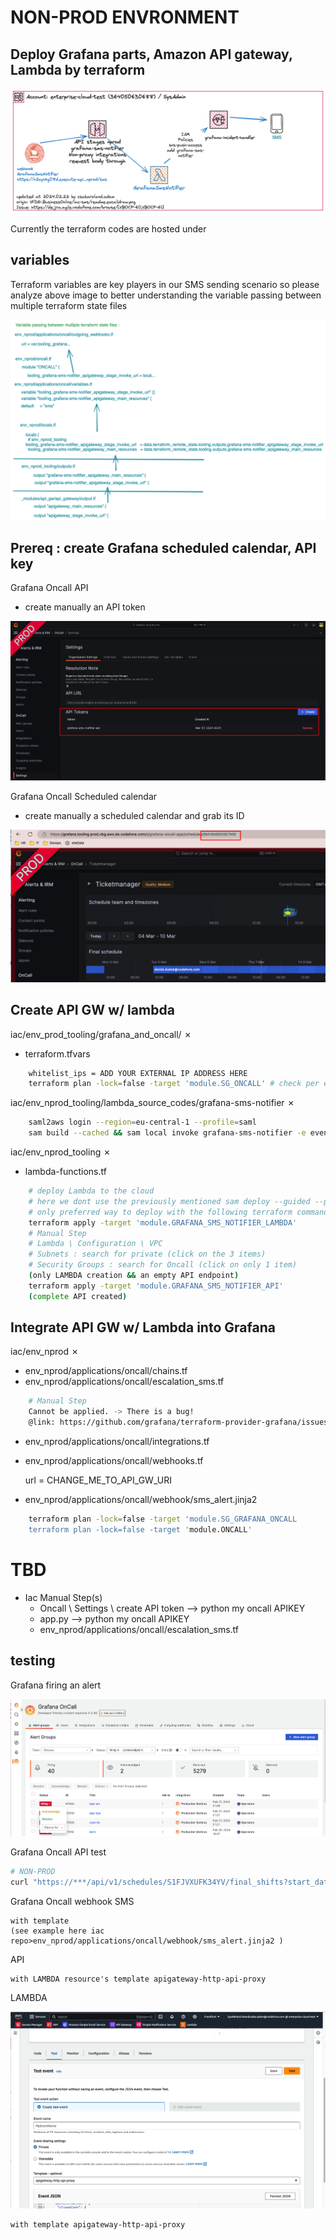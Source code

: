 # NON-PROD ENVRONMENT

## Deploy Grafana parts, Amazon API gateway, Lambda by terraform

![](docs/terraform-docs.excalidraw.png)

Currently the terraform codes are hosted under 

## variables 

Terraform variables are key players in our SMS sending scenario so please analyze above image to better understanding the variable passing between multiple terraform state files

![](docs/terraform-docs-variables.excalidraw.png)

## Prereq : create Grafana scheduled calendar, API key

Grafana Oncall API

- create manually an API token

![](docs/Grafana_Oncall_API_token.png)

Grafana Oncall Scheduled calendar

- create manually a scheduled calendar and grab its ID

![](docs/Grafana_Oncall_Schedules_CalendarID.png)

## Create API GW w/ lambda

iac/env_prod_tooling/grafana_and_oncall/ ✗

- terraform.tfvars

```bash
    whitelist_ips = ADD YOUR EXTERNAL IP ADDRESS HERE
    terraform plan -lock=false -target 'module.SG_ONCALL' # check per environment SG modulename before terraform plan
```

iac/env_nprod_tooling/lambda_source_codes/grafana-sms-notifier ✗

```bash
    saml2aws login --region=eu-central-1 --profile=saml 
    sam build --cached && sam local invoke grafana-sms-notifier -e events/event.json --profile "saml"
```

iac/env_nprod_tooling ✗ 

- lambda-functions.tf  

```bash
    # deploy Lambda to the cloud 
    # here we dont use the previously mentioned sam deploy --guided --profile saml
    # only preferred way to deploy with the following terraform command
    terraform apply -target 'module.GRAFANA_SMS_NOTIFIER_LAMBDA'
    # Manual Step
    # Lambda \ Configuration \ VPC
    # Subnets : search for private (click on the 3 items)
    # Security Groups : search for Oncall (click on only 1 item)
    (only LAMBDA creation && an empty API endpoint)
    terraform apply -target 'module.GRAFANA_SMS_NOTIFIER_API'
    (complete API created)
```

## Integrate API GW w/ Lambda into Grafana

iac/env_nprod ✗

- env_nprod/applications/oncall/chains.tf
- env_nprod/applications/oncall/escalation_sms.tf
```bash
    # Manual Step
    Cannot be applied. -> There is a bug!
    @link: https://github.com/grafana/terraform-provider-grafana/issues/1012
```
- env_nprod/applications/oncall/integrations.tf
- env_nprod/applications/oncall/webhooks.tf

    url = CHANGE_ME_TO_API_GW_URI

- env_nprod/applications/oncall/webhook/sms_alert.jinja2

```bash
    terraform plan -lock=false -target 'module.SG_GRAFANA_ONCALL
    terraform plan -lock=false -target 'module.ONCALL'
```

# TBD

- Iac Manual Step(s)
    - Oncall \ Settings \ create API token --> python my oncall APIKEY
    - app.py --> python my oncall APIKEY
    - env_nprod/applications/oncall/escalation_sms.tf


## testing

Grafana firing an alert

![](docs/Grafana_Oncall_Alert_firing.png)

Grafana Oncall API test

```bash
# NON-PROD
curl "https://***/api/v1/schedules/S1FJVXUFK34YV/final_shifts?start_date=$(date -Idate)&end_date=$(date -v+1d -Idate)" --request GET --header "Authorization: 09c89dc33f45f61cb9e50e090c323cd4c44c13b86697e166b60939db15c8ad50" --header "Content-Type: application/json" | json_pp
```

Grafana Oncall webhook SMS

    with template 
    (see example here iac repo>env_nprod/applications/oncall/webhook/sms_alert.jinja2 )


API

    with LAMBDA resource's template apigateway-http-api-proxy

LAMBDA

![](docs/Lambda_test_apigateway_http_api_proxy.png)

    with template apigateway-http-api-proxy

